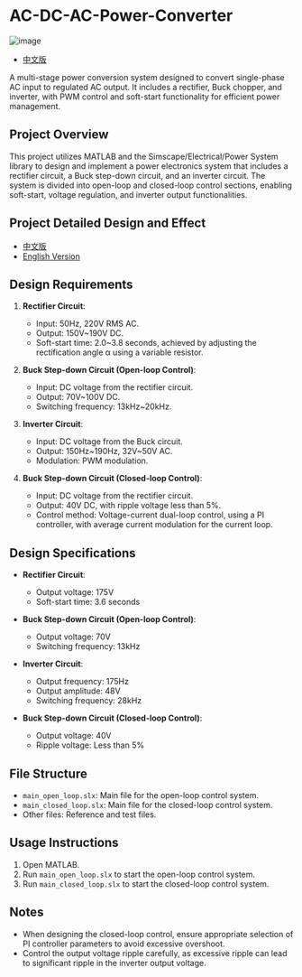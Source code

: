 # AC-DC-AC-Power-Converter

![image](https://github.com/user-attachments/assets/0ab154b9-bc6f-4de4-bd2d-82d34a2d9def)

- [中文版](./README_CN.md)

A multi-stage power conversion system designed to convert single-phase AC input to regulated AC output. It includes a rectifier, Buck chopper, and inverter, with PWM control and soft-start functionality for efficient power management.

## Project Overview

This project utilizes MATLAB and the Simscape/Electrical/Power System library to design and implement a power electronics system that includes a rectifier circuit, a Buck step-down circuit, and an inverter circuit. The system is divided into open-loop and closed-loop control sections, enabling soft-start, voltage regulation, and inverter output functionalities.

## Project Detailed Design and Effect

- [中文版](./Design_CN.md)
- [English Version](./Design_EN.md)

## Design Requirements

1. **Rectifier Circuit**:

   - Input: 50Hz, 220V RMS AC.
   - Output: 150V~190V DC.
   - Soft-start time: 2.0~3.8 seconds, achieved by adjusting the rectification angle α using a variable resistor.

2. **Buck Step-down Circuit (Open-loop Control)**:

   - Input: DC voltage from the rectifier circuit.
   - Output: 70V~100V DC.
   - Switching frequency: 13kHz~20kHz.

3. **Inverter Circuit**:

   - Input: DC voltage from the Buck circuit.
   - Output: 150Hz~190Hz, 32V~50V AC.
   - Modulation: PWM modulation.

4. **Buck Step-down Circuit (Closed-loop Control)**:
   - Input: DC voltage from the rectifier circuit.
   - Output: 40V DC, with ripple voltage less than 5%.
   - Control method: Voltage-current dual-loop control, using a PI controller, with average current modulation for the current loop.

## Design Specifications

- **Rectifier Circuit**:

  - Output voltage: 175V
  - Soft-start time: 3.6 seconds

- **Buck Step-down Circuit (Open-loop Control)**:

  - Output voltage: 70V
  - Switching frequency: 13kHz

- **Inverter Circuit**:

  - Output frequency: 175Hz
  - Output amplitude: 48V
  - Switching frequency: 28kHz

- **Buck Step-down Circuit (Closed-loop Control)**:
  - Output voltage: 40V
  - Ripple voltage: Less than 5%

## File Structure

- `main_open_loop.slx`: Main file for the open-loop control system.
- `main_closed_loop.slx`: Main file for the closed-loop control system.
- Other files: Reference and test files.

## Usage Instructions

1. Open MATLAB.
2. Run `main_open_loop.slx` to start the open-loop control system.
3. Run `main_closed_loop.slx` to start the closed-loop control system.

## Notes

- When designing the closed-loop control, ensure appropriate selection of PI controller parameters to avoid excessive overshoot.
- Control the output voltage ripple carefully, as excessive ripple can lead to significant ripple in the inverter output voltage.

